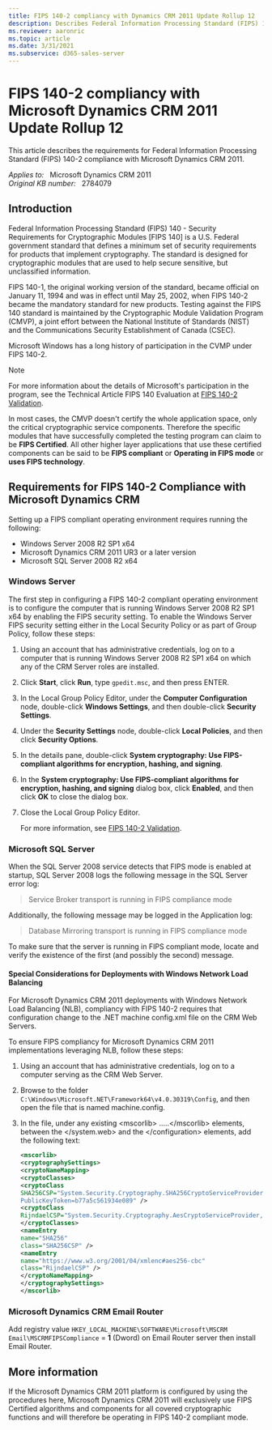 ```yaml
---
title: FIPS 140-2 compliancy with Dynamics CRM 2011 Update Rollup 12
description: Describes Federal Information Processing Standard (FIPS) 140-2 compliancy in CRM 2011.
ms.reviewer: aaronric
ms.topic: article
ms.date: 3/31/2021
ms.subservice: d365-sales-server
---
```

# FIPS 140-2 compliancy with Microsoft Dynamics CRM 2011 Update Rollup 12

This article describes the requirements for Federal Information Processing Standard (FIPS) 140-2 compliance with Microsoft Dynamics CRM 2011.

_Applies to:_ &nbsp; Microsoft Dynamics CRM 2011  
_Original KB number:_ &nbsp; 2784079

## Introduction

Federal Information Processing Standard (FIPS) 140 - Security Requirements for Cryptographic Modules [FIPS 140] is a U.S. Federal government standard that defines a minimum set of security requirements for products that implement cryptography. The standard is designed for cryptographic modules that are used to help secure sensitive, but unclassified information.

FIPS 140-1, the original working version of the standard, became official on January 11, 1994 and was in effect until May 25, 2002, when FIPS 140-2 became the mandatory standard for new products. Testing against the FIPS 140 standard is maintained by the Cryptographic Module Validation Program (CMVP), a joint effort between the National Institute of Standards (NIST) and the Communications Security Establishment of Canada (CSEC).

Microsoft Windows has a long history of participation in the CVMP under FIPS 140-2.

> [!NOTE]
> For more information about the details of Microsoft's participation in the program, see the Technical Article FIPS 140 Evaluation at [FIPS 140-2 Validation](/windows/security/threat-protection/fips-140-validation).

In most cases, the CMVP doesn't certify the whole application space, only the critical cryptographic service components. Therefore the specific modules that have successfully completed the testing program can claim to be **FIPS Certified**. All other higher layer applications that use these certified components can be said to be **FIPS compliant** or **Operating in FIPS mode** or **uses FIPS technology**.

## Requirements for FIPS 140-2 Compliance with Microsoft Dynamics CRM

Setting up a FIPS compliant operating environment requires running the following:

- Windows Server 2008 R2 SP1 x64
- Microsoft Dynamics CRM 2011 UR3 or a later version
- Microsoft SQL Server 2008 R2 x64

### Windows Server

The first step in configuring a FIPS 140-2 compliant operating environment is to configure the computer that is running Windows Server 2008 R2 SP1 x64 by enabling the FIPS security setting. To enable the Windows Server FIPS security setting either in the Local Security Policy or as part of Group Policy, follow these steps:

1. Using an account that has administrative credentials, log on to a computer that is running Windows Server 2008 R2 SP1 x64 on which any of the CRM Server roles are installed.
2. Click **Start**, click **Run**, type `gpedit.msc`, and then press ENTER.
3. In the Local Group Policy Editor, under the **Computer Configuration** node, double-click **Windows Settings**, and then double-click **Security Settings**.
4. Under the **Security Settings** node, double-click **Local Policies**, and then click **Security Options**.
5. In the details pane, double-click **System cryptography: Use FIPS-compliant algorithms for encryption, hashing, and signing**.
6. In the **System cryptography: Use FIPS-compliant algorithms for encryption, hashing, and signing** dialog box, click **Enabled**, and then click **OK** to close the dialog box.
7. Close the Local Group Policy Editor.

    For more information, see [FIPS 140-2 Validation](/windows/security/threat-protection/fips-140-validation).

### Microsoft SQL Server

When the SQL Server 2008 service detects that FIPS mode is enabled at startup, SQL Server 2008 logs the following message in the SQL Server error log:

> Service Broker transport is running in FIPS compliance mode

Additionally, the following message may be logged in the Application log:

> Database Mirroring transport is running in FIPS compliance mode

To make sure that the server is running in FIPS compliant mode, locate and verify the existence of the first (and possibly the second) message.

#### Special Considerations for Deployments with Windows Network Load Balancing

For Microsoft Dynamics CRM 2011 deployments with Windows Network Load Balancing (NLB), compliancy with FIPS 140-2 requires that configuration change to the .NET machine config.xml file on the CRM Web Servers.

To ensure FIPS compliancy for Microsoft Dynamics CRM 2011 implementations leveraging NLB, follow these steps:

1. Using an account that has administrative credentials, log on to a computer serving as the CRM Web Server.
2. Browse to the folder `C:\Windows\Microsoft.NET\Framework64\v4.0.30319\Config`, and then open the file that is named machine.config.
3. In the file, under any existing \<mscorlib> .....\</mscorlib> elements, between the \</system.web> and the \</configuration> elements, add the following text:

    ```xml
    <mscorlib>
    <cryptographySettings>
    <cryptoNameMapping>
    <cryptoClasses>
    <cryptoClass
    SHA256CSP="System.Security.Cryptography.SHA256CryptoServiceProvider, System.Core, Version=4.0.0.0, Culture=neutral,
    PublicKeyToken=b77a5c561934e089" />
    <cryptoClass
    RijndaelCSP="System.Security.Cryptography.AesCryptoServiceProvider, System.Core, Version=4.0.0.0, Culture=neutral, PublicKeyToken=b77a5c561934e089" />
    </cryptoClasses>
    <nameEntry
    name="SHA256"
    class="SHA256CSP" />
    <nameEntry
    name="https://www.w3.org/2001/04/xmlenc#aes256-cbc"
    class="RijndaelCSP" />
    </cryptoNameMapping>
    </cryptographySettings>
    </mscorlib>
    ```

### Microsoft Dynamics CRM Email Router

Add registry value `HKEY_LOCAL_MACHINE\SOFTWARE\Microsoft\MSCRM Email\MSCRMFIPSCompliance` = **1** (Dword) on Email Router server then install Email Router.

## More information

If the Microsoft Dynamics CRM 2011 platform is configured by using the procedures here, Microsoft Dynamics CRM 2011 will exclusively use FIPS Certified algorithms and components for all covered cryptographic functions and will therefore be operating in FIPS 140-2 compliant mode.
